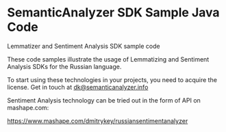 SemanticAnalyzer SDK Sample Java Code
======================

Lemmatizer and Sentiment Analysis SDK sample code

These code samples illustrate the usage of Lemmatizing and Sentiment Analysis SDKs 
for the Russian language.

To start using these technologies in your projects, you need to acquire the license. Get
in touch at dk@semanticanalyzer.info

Sentiment Analysis technology can be tried out in the form of API on mashape.com:

https://www.mashape.com/dmitrykey/russiansentimentanalyzer

